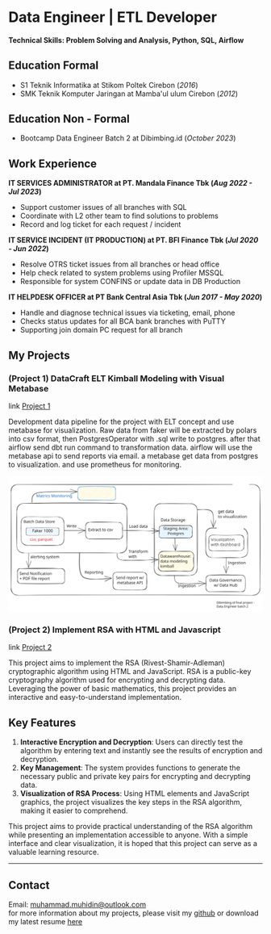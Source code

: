 # Data Engineer | ETL Developer

#### Technical Skills: Problem Solving and Analysis, Python, SQL, Airflow

## Education Formal
- S1 Teknik Informatika at Stikom Poltek Cirebon (_2016_)
- SMK Teknik Komputer Jaringan at Mamba'ul ulum Cirebon (_2012_)

## Education Non - Formal
- Bootcamp Data Engineer Batch 2 at Dibimbing.id (_October 2023_)

## Work Experience
**IT SERVICES ADMINISTRATOR at PT. Mandala Finance Tbk (_Aug 2022 - Jul 2023_)**
- Support customer issues of all branches with SQL
- Coordinate with L2 other team to find solutions to problems
- Record and log ticket for each request / incident

**IT SERVICE INCIDENT (IT PRODUCTION) at PT. BFI Finance Tbk (_Jul 2020 - Jun 2022_)**
- Resolve OTRS ticket issues from all branches or head office
- Help check related to system problems using Profiler MSSQL
- Responsible for system CONFINS or update data in DB Production

**IT HELPDESK OFFICER at PT Bank Central Asia Tbk (_Jun 2017 - May 2020_)**
- Handle and diagnose technical issues via ticketing, email, phone
- Checks status updates for all BCA bank branches with PuTTY
- Supporting join domain PC request for all branch

## My Projects
### (Project 1) DataCraft ELT Kimball Modeling with Visual Metabase
link [Project 1](https://github.com/MuhammadMuhidin/DataCraft-ELT-Kimball-Modeling-with-Visual-Metabase)

Development data pipeline for the project with ELT concept and use metabase for visualization.
Raw data from faker will be extracted by polars into csv format, then PostgresOperator with .sql write to postgres. after that airflow send dbt run command to transformation data. airflow will use the metabase api to send reports via email. a metabase get data from postgres to visualization. and use prometheus for monitoring.

![project1](assets/project1.svg)

### (Project 2) Implement RSA with HTML and Javascript
link [Project 2](https://github.com/MuhammadMuhidin/rsa)

This project aims to implement the RSA (Rivest-Shamir-Adleman) cryptographic algorithm using HTML and JavaScript. RSA is a public-key cryptography algorithm used for encrypting and decrypting data. Leveraging the power of basic mathematics, this project provides an interactive and easy-to-understand implementation.
## Key Features
1. **Interactive Encryption and Decryption**: Users can directly test the algorithm by entering text and instantly see the results of encryption and decryption.
2. **Key Management**: The system provides functions to generate the necessary public and private key pairs for encrypting and decrypting data.
3. **Visualization of RSA Process**: Using HTML elements and JavaScript graphics, the project visualizes the key steps in the RSA algorithm, making it easier to comprehend.

This project aims to provide practical understanding of the RSA algorithm while presenting an implementation accessible to anyone. With a simple interface and clear visualization, it is hoped that this project can serve as a valuable learning resource.

--------------------------------------------------
## Contact
Email: [muhammad.muhidin@outlook.com](mailto:muhammad.muhidin@outlook.com)  
for more information about my projects, please visit my [github](https://github.com/MuhammadMuhidin)
or download my latest resume [here](/assets/resume.pdf)
